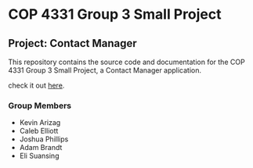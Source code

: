 # COP 4331 Group 3 Small Project

## Project: Contact Manager

This repository contains the source code and documentation for the COP 4331 Group 3 Small Project, a Contact Manager application.

check it out [here](http://cop433103.com/).

### Group Members
- Kevin Arizag
- Caleb Elliott
- Joshua Phillips
- Adam Brandt
- Eli Suansing
